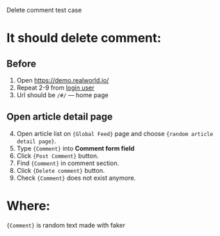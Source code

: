 Delete comment test case

# It should delete comment:

## Before

1. Open https://demo.realworld.io/
2. Repeat 2-9 from [login user](../../login_user.md)
3. Url should be `/#/` — home page

## Open article detail page

4. Open article list on `{Global Feed}` page and choose `{random article detail page}`.
5. Type `{Comment}` into **Comment form field**
6. Click `{Post Comment}` button.
7. Find `{Comment}` in comment section.
8. Click `{Delete comment}` button.
9. Check `{Comment}` does not exist anymore.

# Where:

`{Comment}` is random text made with faker